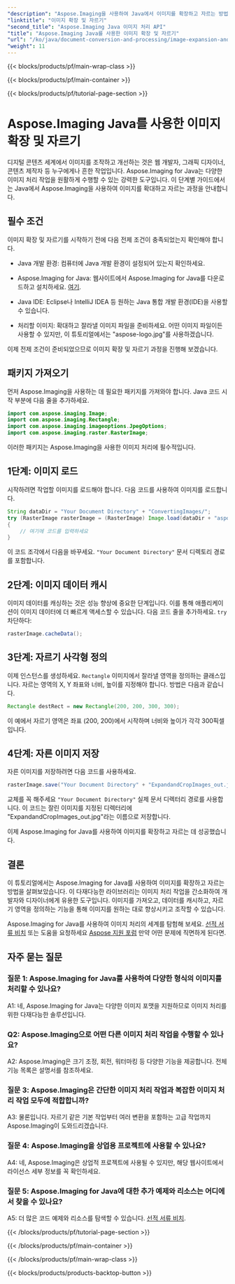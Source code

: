 ```yaml
---
"description": "Aspose.Imaging을 사용하여 Java에서 이미지를 확장하고 자르는 방법을 알아보세요. 이 단계별 가이드를 통해 이미지 처리 기술을 향상시켜 보세요."
"linktitle": "이미지 확장 및 자르기"
"second_title": "Aspose.Imaging Java 이미지 처리 API"
"title": "Aspose.Imaging Java를 사용한 이미지 확장 및 자르기"
"url": "/ko/java/document-conversion-and-processing/image-expansion-and-cropping/"
"weight": 11
---
```


{{< blocks/products/pf/main-wrap-class >}}

{{< blocks/products/pf/main-container >}}

{{< blocks/products/pf/tutorial-page-section >}}

# Aspose.Imaging Java를 사용한 이미지 확장 및 자르기

디지털 콘텐츠 세계에서 이미지를 조작하고 개선하는 것은 웹 개발자, 그래픽 디자이너, 콘텐츠 제작자 등 누구에게나 흔한 작업입니다. Aspose.Imaging for Java는 다양한 이미지 처리 작업을 원활하게 수행할 수 있는 강력한 도구입니다. 이 단계별 가이드에서는 Java에서 Aspose.Imaging을 사용하여 이미지를 확대하고 자르는 과정을 안내합니다.

## 필수 조건

이미지 확장 및 자르기를 시작하기 전에 다음 전제 조건이 충족되었는지 확인해야 합니다.

- Java 개발 환경: 컴퓨터에 Java 개발 환경이 설정되어 있는지 확인하세요.

- Aspose.Imaging for Java: 웹사이트에서 Aspose.Imaging for Java를 다운로드하고 설치하세요. [여기](https://releases.aspose.com/imaging/java/).

- Java IDE: Eclipse나 IntelliJ IDEA 등 원하는 Java 통합 개발 환경(IDE)을 사용할 수 있습니다.

- 처리할 이미지: 확대하고 잘라낼 이미지 파일을 준비하세요. 어떤 이미지 파일이든 사용할 수 있지만, 이 튜토리얼에서는 "aspose-logo.jpg"를 사용하겠습니다.

이제 전제 조건이 준비되었으므로 이미지 확장 및 자르기 과정을 진행해 보겠습니다.

## 패키지 가져오기

먼저 Aspose.Imaging을 사용하는 데 필요한 패키지를 가져와야 합니다. Java 코드 시작 부분에 다음 줄을 추가하세요.

```java
import com.aspose.imaging.Image;
import com.aspose.imaging.Rectangle;
import com.aspose.imaging.imageoptions.JpegOptions;
import com.aspose.imaging.raster.RasterImage;
```

이러한 패키지는 Aspose.Imaging을 사용한 이미지 처리에 필수적입니다.

## 1단계: 이미지 로드

시작하려면 작업할 이미지를 로드해야 합니다. 다음 코드를 사용하여 이미지를 로드합니다.

```java
String dataDir = "Your Document Directory" + "ConvertingImages/";
try (RasterImage rasterImage = (RasterImage) Image.load(dataDir + "aspose-logo.jpg"))
{
    // 여기에 코드를 입력하세요
}
```

이 코드 조각에서 다음을 바꾸세요. `"Your Document Directory"` 문서 디렉토리 경로를 포함합니다.

## 2단계: 이미지 데이터 캐시

이미지 데이터를 캐싱하는 것은 성능 향상에 중요한 단계입니다. 이를 통해 애플리케이션이 이미지 데이터에 더 빠르게 액세스할 수 있습니다. 다음 코드 줄을 추가하세요. `try` 차단하다:

```java
rasterImage.cacheData();
```

## 3단계: 자르기 사각형 정의

이제 인스턴스를 생성하세요. `Rectangle` 이미지에서 잘라낼 영역을 정의하는 클래스입니다. 자르는 영역의 X, Y 좌표와 너비, 높이를 지정해야 합니다. 방법은 다음과 같습니다.

```java
Rectangle destRect = new Rectangle(200, 200, 300, 300);
```

이 예에서 자르기 영역은 좌표 (200, 200)에서 시작하며 너비와 높이가 각각 300픽셀입니다.

## 4단계: 자른 이미지 저장

자른 이미지를 저장하려면 다음 코드를 사용하세요.

```java
rasterImage.save("Your Document Directory" + "ExpandandCropImages_out.jpg", new JpegOptions(), destRect);
```

교체를 꼭 해주세요 `"Your Document Directory"` 실제 문서 디렉터리 경로를 사용합니다. 이 코드는 잘린 이미지를 지정된 디렉터리에 "ExpandandCropImages_out.jpg"라는 이름으로 저장합니다.

이제 Aspose.Imaging for Java를 사용하여 이미지를 확장하고 자르는 데 성공했습니다.

## 결론

이 튜토리얼에서는 Aspose.Imaging for Java를 사용하여 이미지를 확장하고 자르는 방법을 살펴보았습니다. 이 다재다능한 라이브러리는 이미지 처리 작업을 간소화하여 개발자와 디자이너에게 유용한 도구입니다. 이미지를 가져오고, 데이터를 캐시하고, 자르기 영역을 정의하는 기능을 통해 이미지를 원하는 대로 향상시키고 조작할 수 있습니다.

Aspose.Imaging for Java를 사용하여 이미지 처리의 세계를 탐험해 보세요. [선적 서류 비치](https://reference.aspose.com/imaging/java/) 또는 도움을 요청하세요 [Aspose 지원 포럼](https://forum.aspose.com/) 만약 어떤 문제에 직면하게 된다면.

## 자주 묻는 질문

### 질문 1: Aspose.Imaging for Java를 사용하여 다양한 형식의 이미지를 처리할 수 있나요?

A1: 네, Aspose.Imaging for Java는 다양한 이미지 포맷을 지원하므로 이미지 처리를 위한 다재다능한 솔루션입니다.

### Q2: Aspose.Imaging으로 어떤 다른 이미지 처리 작업을 수행할 수 있나요?

A2: Aspose.Imaging은 크기 조정, 회전, 워터마킹 등 다양한 기능을 제공합니다. 전체 기능 목록은 설명서를 참조하세요.

### 질문 3: Aspose.Imaging은 간단한 이미지 처리 작업과 복잡한 이미지 처리 작업 모두에 적합합니까?

A3: 물론입니다. 자르기 같은 기본 작업부터 여러 변환을 포함하는 고급 작업까지 Aspose.Imaging이 도와드리겠습니다.

### 질문 4: Aspose.Imaging을 상업용 프로젝트에 사용할 수 있나요?

A4: 네, Aspose.Imaging은 상업적 프로젝트에 사용될 수 있지만, 해당 웹사이트에서 라이선스 세부 정보를 꼭 확인하세요.

### 질문 5: Aspose.Imaging for Java에 대한 추가 예제와 리소스는 어디에서 찾을 수 있나요?

A5: 더 많은 코드 예제와 리소스를 탐색할 수 있습니다. [선적 서류 비치](https://reference.aspose.com/imaging/java/).

{{< /blocks/products/pf/tutorial-page-section >}}

{{< /blocks/products/pf/main-container >}}

{{< /blocks/products/pf/main-wrap-class >}}

{{< blocks/products/products-backtop-button >}}